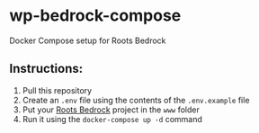 # wp-bedrock-compose
Docker Compose setup for Roots Bedrock

## Instructions:
1. Pull this repository
2. Create an `.env` file using the contents of the `.env.example` file
3. Put your [Roots Bedrock](https://roots.io/bedrock/) project in the `www` folder
4. Run it using the `docker-compose up -d` command

